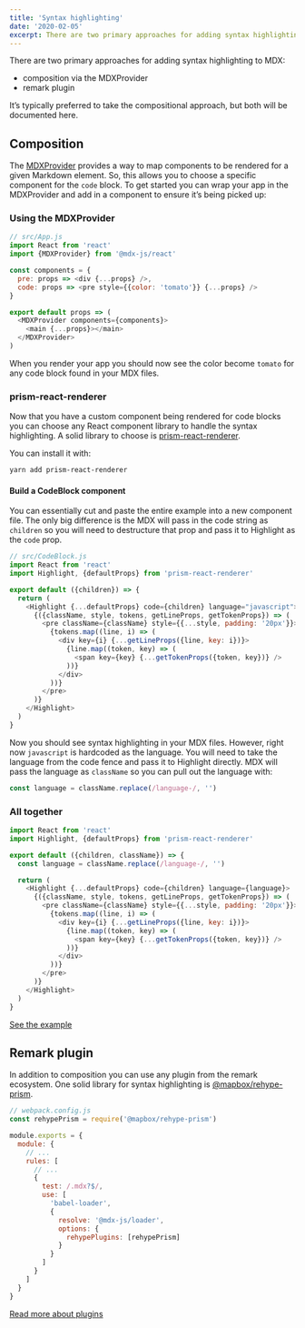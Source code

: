 ```yaml
---
title: 'Syntax highlighting'
date: '2020-02-05'
excerpt: There are two primary approaches for adding syntax highlighting to MDX.
---
```


There are two primary approaches for adding syntax highlighting to MDX:

- composition via the MDXProvider
- remark plugin

It’s typically preferred to take the compositional approach, but both
will be documented here.

## Composition

The [MDXProvider](https://mdxjs.com/getting-started/#mdxprovider) provides
a way to map components to be rendered for a given Markdown element. So,
this allows you to choose a specific component for the `code` block. To
get started you can wrap your app in the MDXProvider and add in a component
to ensure it’s being picked up:

### Using the MDXProvider

```js
// src/App.js
import React from 'react'
import {MDXProvider} from '@mdx-js/react'

const components = {
  pre: props => <div {...props} />,
  code: props => <pre style={{color: 'tomato'}} {...props} />
}

export default props => (
  <MDXProvider components={components}>
    <main {...props}></main>
  </MDXProvider>
)
```

When you render your app you should now see the color become `tomato` for
any code block found in your MDX files.

### prism-react-renderer

Now that you have a custom component being rendered for code blocks you can
choose any React component library to handle the syntax highlighting. A solid
library to choose is [prism-react-renderer](https://github.com/FormidableLabs/prism-react-renderer).

You can install it with:

```sh
yarn add prism-react-renderer
```

#### Build a CodeBlock component

You can essentially cut and paste the entire example into a new
component file. The only big difference is the MDX will pass in the
code string as `children` so you will need to destructure that prop
and pass it to Highlight as the `code` prop.

```js
// src/CodeBlock.js
import React from 'react'
import Highlight, {defaultProps} from 'prism-react-renderer'

export default ({children}) => {
  return (
    <Highlight {...defaultProps} code={children} language="javascript">
      {({className, style, tokens, getLineProps, getTokenProps}) => (
        <pre className={className} style={{...style, padding: '20px'}}>
          {tokens.map((line, i) => (
            <div key={i} {...getLineProps({line, key: i})}>
              {line.map((token, key) => (
                <span key={key} {...getTokenProps({token, key})} />
              ))}
            </div>
          ))}
        </pre>
      )}
    </Highlight>
  )
}
```

Now you should see syntax highlighting in your MDX files. However, right now
`javascript` is hardcoded as the language. You will need to take the language
from the code fence and pass it to Highlight directly. MDX will pass the language
as `className` so you can pull out the language with:

```js
const language = className.replace(/language-/, '')
```

### All together

```js
import React from 'react'
import Highlight, {defaultProps} from 'prism-react-renderer'

export default ({children, className}) => {
  const language = className.replace(/language-/, '')

  return (
    <Highlight {...defaultProps} code={children} language={language}>
      {({className, style, tokens, getLineProps, getTokenProps}) => (
        <pre className={className} style={{...style, padding: '20px'}}>
          {tokens.map((line, i) => (
            <div key={i} {...getLineProps({line, key: i})}>
              {line.map((token, key) => (
                <span key={key} {...getTokenProps({token, key})} />
              ))}
            </div>
          ))}
        </pre>
      )}
    </Highlight>
  )
}
```

[See the example](https://github.com/mdx-js/mdx/tree/master/examples/syntax-highlighting)

## Remark plugin

In addition to composition you can use any plugin from the remark
ecosystem. One solid library for syntax highlighting is
[@mapbox/rehype-prism](https://github.com/mapbox/rehype-prism).

```js
// webpack.config.js
const rehypePrism = require('@mapbox/rehype-prism')

module.exports = {
  module: {
    // ...
    rules: [
      // ...
      {
        test: /.mdx?$/,
        use: [
          'babel-loader',
          {
            resolve: '@mdx-js/loader',
            options: {
              rehypePlugins: [rehypePrism]
            }
          }
        ]
      }
    ]
  }
}
```

[Read more about plugins](https://mdxjs.com/advanced/plugins)